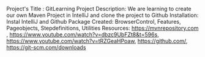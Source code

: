 Project's Title : GitLearning Project 
Description: We are learning to create our own Maven Project in IntelliJ and clone the project to Github 
Installation: Instal IntelliJ and Github 
Package Created: BrowserControl, Features, Pageobjects, Stepdefinitions, Utilities 
Resources: https://mvnrepository.com , https://www.youtube.com/watch?v=dbzc9UbFZt8&t=596s, https://www.youtube.com/watch?v=tRZGeaHPoaw, https://github.com/, https://git-scm.com/downloads
